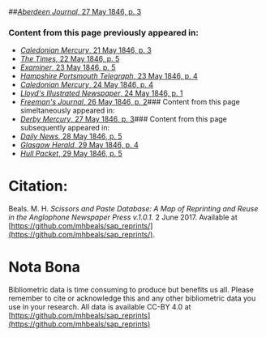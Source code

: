 ##[*Aberdeen Journal*, 27 May 1846, p. 3](https://mhbeals.github.io/sap_html/Aberdeen-Journal/Aberdeen-Journal-27-May-1846-p-3)

### Content from this page previously appeared in:
+ [*Caledonian Mercury*, 21 May 1846, p. 3](https://mhbeals.github.io/sap_html/Caledonian-Mercury/Caledonian-Mercury-21-May-1846-p-3)
+ [*The Times*, 22 May 1846, p. 5](https://mhbeals.github.io/sap_html/The-Times/The-Times-22-May-1846-p-5)
+ [*Examiner*, 23 May 1846, p. 5](https://mhbeals.github.io/sap_html/Examiner/Examiner-23-May-1846-p-5)
+ [*Hampshire Portsmouth Telegraph*, 23 May 1846, p. 4](https://mhbeals.github.io/sap_html/Hampshire-Portsmouth-Telegraph/Hampshire-Portsmouth-Telegraph-23-May-1846-p-4)
+ [*Caledonian Mercury*, 24 May 1846, p. 4](https://mhbeals.github.io/sap_html/Caledonian-Mercury/Caledonian-Mercury-24-May-1846-p-4)
+ [*Lloyd's Illustrated Newspaper*, 24 May 1846, p. 1](https://mhbeals.github.io/sap_html/Lloyd's-Illustrated-Newspaper/Lloyd's-Illustrated-Newspaper-24-May-1846-p-1)
+ [*Freeman's Journal*, 26 May 1846, p. 2](https://mhbeals.github.io/sap_html/Freeman's-Journal/Freeman's-Journal-26-May-1846-p-2)### Content from this page simeltaneously appeared in:
+ [*Derby Mercury*, 27 May 1846, p. 3](https://mhbeals.github.io/sap_html/Derby-Mercury/Derby-Mercury-27-May-1846-p-3)### Content from this page subsequently appeared in:
+ [*Daily News*, 28 May 1846, p. 5](https://mhbeals.github.io/sap_html/Daily-News/Daily-News-28-May-1846-p-5)
+ [*Glasgow Herald*, 29 May 1846, p. 4](https://mhbeals.github.io/sap_html/Glasgow-Herald/Glasgow-Herald-29-May-1846-p-4)
+ [*Hull Packet*, 29 May 1846, p. 5](https://mhbeals.github.io/sap_html/Hull-Packet/Hull-Packet-29-May-1846-p-5)
                    
# Citation: 

Beals. M. H. *Scissors and Paste Database: A Map of Reprinting and Reuse in the Anglophone Newspaper Press v.1.0.1.* 2 June 2017. Available at [https://github.com/mhbeals/sap_reprints/](https://github.com/mhbeals/sap_reprints/). 
                    
# Nota Bona

Bibliometric data is time consuming to produce but benefits us all. Please remember to cite or acknowledge this and any other bibliometric data you use in your research. All data is available CC-BY 4.0 at [https://github.com/mhbeals/sap_reprints](https://github.com/mhbeals/sap_reprints)
